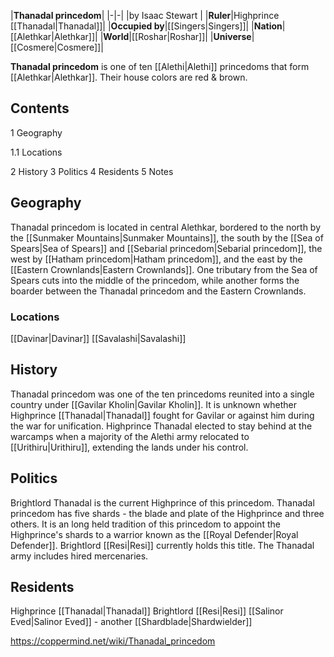 |**Thanadal princedom**|
|-|-|
|by  Isaac Stewart |
|**Ruler**|Highprince [[Thanadal\|Thanadal]]|
|**Occupied by**|[[Singers\|Singers]]|
|**Nation**|[[Alethkar\|Alethkar]]|
|**World**|[[Roshar\|Roshar]]|
|**Universe**|[[Cosmere\|Cosmere]]|

**Thanadal princedom** is one of ten [[Alethi\|Alethi]] princedoms that form [[Alethkar\|Alethkar]]. Their house colors are red & brown.

## Contents

1 Geography

1.1 Locations


2 History
3 Politics
4 Residents
5 Notes


## Geography
Thanadal princedom is located in central Alethkar, bordered to the north by the [[Sunmaker Mountains\|Sunmaker Mountains]], the south by the [[Sea of Spears\|Sea of Spears]] and [[Sebarial princedom\|Sebarial princedom]], the west by [[Hatham princedom\|Hatham princedom]], and the east by the [[Eastern Crownlands\|Eastern Crownlands]]. One tributary from the Sea of Spears cuts into the middle of the princedom, while another forms the boarder between the Thanadal princedom and the Eastern Crownlands.

### Locations
[[Davinar\|Davinar]]
[[Savalashi\|Savalashi]]
## History
Thanadal princedom was one of the ten princedoms reunited into a single country under [[Gavilar Kholin\|Gavilar Kholin]]. It is unknown whether Highprince [[Thanadal\|Thanadal]] fought for Gavilar or against him during the war for unification.
Highprince Thanadal elected to stay behind at the warcamps when a majority of the Alethi army relocated to [[Urithiru\|Urithiru]], extending the lands under his control.

## Politics
Brightlord Thanadal is the current Highprince of this princedom.
Thanadal princedom has five shards - the blade and plate of the Highprince and three others. It is an long held tradition of this princedom to appoint the Highprince's shards to a warrior known as the [[Royal Defender\|Royal Defender]]. Brightlord [[Resi\|Resi]] currently holds this title.
The Thanadal army includes hired mercenaries.

## Residents
Highprince [[Thanadal\|Thanadal]]
Brightlord [[Resi\|Resi]]
[[Salinor Eved\|Salinor Eved]] - another [[Shardblade\|Shardwielder]]


https://coppermind.net/wiki/Thanadal_princedom